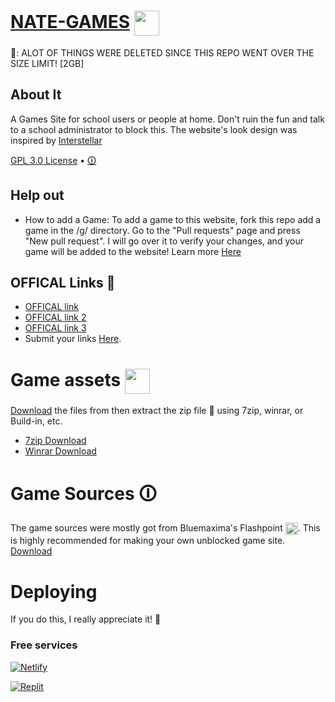 # [NATE-GAMES](https://nate-games.github.io/) <img src="https://nate-games.github.io/0/assets/img/favicon.png" width="40" style="vertical-align: middle;">
📢: ALOT OF THINGS WERE DELETED SINCE THIS REPO WENT OVER THE SIZE LIMIT! [2GB]
## About It
A Games Site for school users or people at home. Don't ruin the fun and talk to a school administrator to block this. The website's look design was inspired by [Interstellar](https://github.com/interstellarnetwork/interstellar)

[GPL 3.0 License](https://github.com/nate-games/nate-games.github.io/blob/main/LICENSE.md) • [🛈](https://docs.google.com/document/d/1Kli63OZz99Y0QaoXK4MKlcHudKZEGX351D1we5Ttnrk/edit?usp=sharing)

## Help out

- How to add a Game: To add a game to this website, fork this repo add a game in the /g/ directory. Go to the "Pull requests" page and press "New pull request". I will go over it to verify your changes, and your game will be added to the website! Learn more [Here](https://docs.github.com/en/get-started/quickstart/contributing-to-projects)

## OFFICAL Links 🔗
- [OFFICAL link](https://nate-games.github.io/)
- [OFFICAL link 2](https://nate-games2.github.io/)
- [OFFICAL link 3](https://nate-games.netlify.app/)
- Submit your links [Here](https://docs.google.com/forms/d/e/1FAIpQLSeHFEk4rR1r98SnzdBStOPvv4zAr2OG-RkuajaafaFumVeHlQ/viewform).
# Game assets <img src="https://static.wikia.nocookie.net/logopedia/images/a/a7/File_Explorer_2019.png/revision/latest?cb=20211010230212" width="40" style="vertical-align: middle;">
[Download](https://github.com/nate-games/nate-games.github.io/archive/refs/heads/main.zip) the files from then extract the zip file 📁 using 7zip, winrar, or Build-in, etc.
- [7zip Download](https://www.7-zip.org/)
- [Winrar Download](https://www.win-rar.com/download.html?&L=0)
# Game Sources 🛈
The game sources were mostly got from Bluemaxima's Flashpoint <img src="https://upload.wikimedia.org/wikipedia/commons/thumb/2/26/BlueMaxima%27s_Flashpoint_logo_-_inverted.svg/2048px-BlueMaxima%27s_Flashpoint_logo_-_inverted.svg.png" width="20" style="vertical-align: middle;">. This is highly recommended for making your own unblocked game site.
[Download](https://bluemaxima.org/flashpoint/)

# Deploying
If you do this, I really appreciate it! 🙏
### Free services

<a href="https://app.netlify.com/start"><img src="https://www.netlify.com/img/deploy/button.svg" alt="Netlify" /></a>

<a href="https://replit.com/github/nate-games/nate-games.github.io"><img src="https://raw.githubusercontent.com/BinBashBanana/deploy-buttons/master/buttons/remade/replit.svg" alt="Replit" /></a>